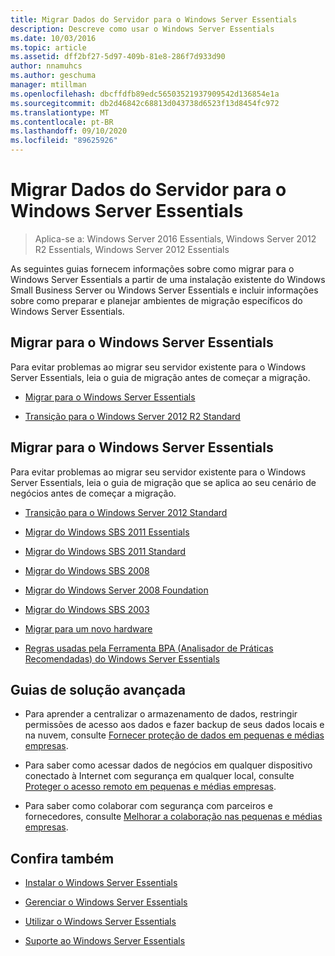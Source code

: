 ```yaml
---
title: Migrar Dados do Servidor para o Windows Server Essentials
description: Descreve como usar o Windows Server Essentials
ms.date: 10/03/2016
ms.topic: article
ms.assetid: dff2bf27-5d97-409b-81e8-286f7d933d90
author: nnamuhcs
ms.author: geschuma
manager: mtillman
ms.openlocfilehash: dbcffdfb89edc56503521937909542d136854e1a
ms.sourcegitcommit: db2d46842c68813d043738d6523f13d8454fc972
ms.translationtype: MT
ms.contentlocale: pt-BR
ms.lasthandoff: 09/10/2020
ms.locfileid: "89625926"
---
```

# <a name="migrate-server-data-to-windows-server-essentials"></a>Migrar Dados do Servidor para o Windows Server Essentials

>Aplica-se a: Windows Server 2016 Essentials, Windows Server 2012 R2 Essentials, Windows Server 2012 Essentials

As seguintes guias fornecem informações sobre como migrar para o Windows Server Essentials a partir de uma instalação existente do Windows Small Business Server ou Windows Server Essentials e incluir informações sobre como preparar e planejar ambientes de migração específicos do Windows Server Essentials.

## <a name="migrate-to-windows-server-essentials"></a>Migrar para o Windows Server Essentials
 Para evitar problemas ao migrar seu servidor existente para o Windows Server Essentials, leia o guia de migração antes de começar a migração.


-   [Migrar para o Windows Server Essentials](Migrate-from-Previous-Versions-to-Windows-Server-Essentials-or-Windows-Server-Essentials-Experience.md)

-   [Transição para o Windows Server 2012 R2 Standard](Transition-from-Windows-Server-2012-R2-Essentials-to-Windows-Server-2012-R2-Standard.md)


## <a name="migrate-to-windows-server-essentials"></a>Migrar para o Windows Server Essentials
 Para evitar problemas ao migrar seu servidor existente para o Windows Server Essentials, leia o guia de migração que se aplica ao seu cenário de negócios antes de começar a migração.


-   [Transição para o Windows Server 2012 Standard](Transition-from-Windows-Server-2012-Essentials-to-Windows-Server-2012-Standard.md)

-   [Migrar do Windows SBS 2011 Essentials](Migrate-Windows-Small-Business-Server-2011-Essentials-to-Windows-Server-Essentials.md)

-   [Migrar do Windows SBS 2011 Standard](Migrate-Windows-Small-Business-Server-2011-Standard-to-Windows-Server-Essentials.md)

-   [Migrar do Windows SBS 2008](Migrate-Windows-Small-Business-Server-2008-to-Windows-Server-Essentials.md)

-   [Migrar do Windows Server 2008 Foundation](Migrate-Windows-Server-2008-Foundation-to-Windows-Server-Essentials.md)

-   [Migrar do Windows SBS 2003](Migrate-Windows-Small-Business-Server-2003-to-Windows-Server-Essentials.md)

-   [Migrar para um novo hardware](Migrate-Windows-Server-Essentials-to-New-Hardware.md)

-   [Regras usadas pela Ferramenta BPA (Analisador de Práticas Recomendadas) do Windows Server Essentials](Rules-used-by-the-Windows-Server-Essentials-Best-Practices-Analyzer--BPA--Tool.md)


## <a name="end-to-end-solution-guides"></a>Guias de solução avançada

-    Para aprender a centralizar o armazenamento de dados, restringir permissões de acesso aos dados e fazer backup de seus dados locais e na nuvem, consulte [Fornecer proteção de dados em pequenas e médias empresas](/previous-versions/orphan-topics/ws.11/dn582043(v=ws.11)).

-    Para saber como acessar dados de negócios em qualquer dispositivo conectado à Internet com segurança em qualquer local, consulte [Proteger o acesso remoto em pequenas e médias empresas](/previous-versions/windows/it-pro/solutions-guidance/dn629457(v=ws.11)).

-    Para saber como colaborar com segurança com parceiros e fornecedores, consulte [Melhorar a colaboração nas pequenas e médias empresas](/previous-versions/windows/it-pro/solutions-guidance/dn747893(v=ws.11)).

## <a name="see-also"></a>Confira também

-   [Instalar o Windows Server Essentials](../install/Install-Windows-Server-Essentials.md)

-   [Gerenciar o Windows Server Essentials](../manage/Manage-Windows-Server-Essentials.md)

-   [Utilizar o Windows Server Essentials](../use/Use-Windows-Server-Essentials.md)

-   [Suporte ao Windows Server Essentials](../support/Support-Windows-Server-Essentials.md)